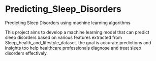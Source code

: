 # Predicting_Sleep_Disorders
Predicting Sleep Disorders using machine learning algorithms

 This project aims to develop a machine learning model that can predict sleep disorders based on various features extracted from Sleep_health_and_lifestyle_dataset.
 the goal is accurate predictions and insights too help healthcare professionals diagnose and treat sleep disorders effectively.
